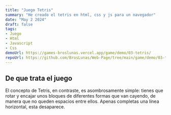 ```yaml
---
title: "Juego Tetris"
summary: "He creado el tetris en html, css y js para un navegador"
date: "May 2 2024"
draft: false
tags:
- Juego
- Html
- Javascript
- Css
demoUrl: https://games-broslunas.vercel.app/game/demo/03-tetris/
repoUrl: https://github.com/BrosLunas/Web-Page/tree/main/game/demo/03-tetris
---
```


## De que trata el juego
El concepto de Tetris, en contraste, es asombrosamente simple: tienes que rotar y encajar unos bloques de diferentes formas que van cayendo, de manera que no queden espacios entre ellos. Apenas completas una línea horizontal, esta desaparece.
